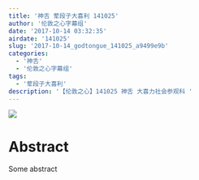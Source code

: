 ```yaml
---
title: '神舌 荤段子大喜利 141025'
author: '伦敦之心字幕组'
date: '2017-10-14 03:32:35'
airdate: '141025'
slug: '2017-10-14_godtongue_141025_a9499e9b'
categories: 
  - '神舌'
  - '伦敦之心字幕组'
tags: 
  - '荤段子大喜利'
description: '【伦敦之心】141025 神舌 大喜力社会参观科 '
---
```


![](https://i.imgur.com/EXSsiAt.jpg)
# Abstract
Some abstract
